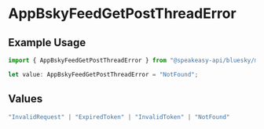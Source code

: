 # AppBskyFeedGetPostThreadError

## Example Usage

```typescript
import { AppBskyFeedGetPostThreadError } from "@speakeasy-api/bluesky/models/errors";

let value: AppBskyFeedGetPostThreadError = "NotFound";
```

## Values

```typescript
"InvalidRequest" | "ExpiredToken" | "InvalidToken" | "NotFound"
```
